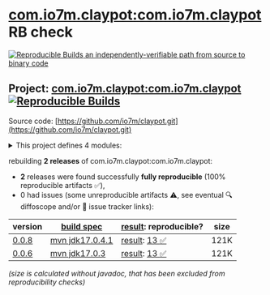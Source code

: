 [com.io7m.claypot:com.io7m.claypot](https://central.sonatype.com/artifact/com.io7m.claypot/com.io7m.claypot/versions) RB check
=======

[![Reproducible Builds](https://reproducible-builds.org/images/logos/rb.svg) an independently-verifiable path from source to binary code](https://reproducible-builds.org/)

## Project: [com.io7m.claypot:com.io7m.claypot](https://central.sonatype.com/artifact/com.io7m.claypot/com.io7m.claypot/versions) [![Reproducible Builds](https://img.shields.io/endpoint?url=https://raw.githubusercontent.com/jvm-repo-rebuild/reproducible-central/master/content/com/io7m/claypot/badge.json)](https://github.com/jvm-repo-rebuild/reproducible-central/blob/master/content/com/io7m/claypot/README.md)

Source code: [https://github.com/io7m/claypot.git](https://github.com/io7m/claypot.git)

<details><summary>This project defines 4 modules:</summary>

* [com.io7m.claypot:com.io7m.claypot](https://central.sonatype.com/artifact/com.io7m.claypot/com.io7m.claypot/overview)
* [com.io7m.claypot:com.io7m.claypot.core](https://central.sonatype.com/artifact/com.io7m.claypot/com.io7m.claypot.core/overview)
* [com.io7m.claypot:com.io7m.claypot.example](https://central.sonatype.com/artifact/com.io7m.claypot/com.io7m.claypot.example/overview)
* [com.io7m.claypot:com.io7m.claypot.tests](https://central.sonatype.com/artifact/com.io7m.claypot/com.io7m.claypot.tests/overview)
</details>

rebuilding **2 releases** of com.io7m.claypot:com.io7m.claypot:
- **2** releases were found successfully **fully reproducible** (100% reproducible artifacts :white_check_mark:),
- 0 had issues (some unreproducible artifacts :warning:, see eventual :mag: diffoscope and/or :memo: issue tracker links):

| version | [build spec](/BUILDSPEC.md) | [result](https://reproducible-builds.org/docs/jvm/): reproducible? | size |
| -- | --------- | ------ | -- |
| [0.0.8](https://central.sonatype.com/artifact/com.io7m.claypot/com.io7m.claypot/0.0.8/pom) | [mvn jdk17.0.4.1](com.io7m.claypot-0.0.8.buildspec) | [result](com.io7m.claypot-0.0.8.buildinfo): [13 :white_check_mark: ](com.io7m.claypot-0.0.8.buildcompare) | 121K |
| [0.0.6](https://central.sonatype.com/artifact/com.io7m.claypot/com.io7m.claypot/0.0.6/pom) | [mvn jdk17.0.3](com.io7m.claypot-0.0.6.buildspec) | [result](com.io7m.claypot-0.0.6.buildinfo): [13 :white_check_mark: ](com.io7m.claypot-0.0.6.buildcompare) | 121K |

<i>(size is calculated without javadoc, that has been excluded from reproducibility checks)</i>
